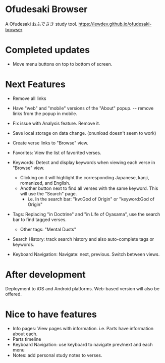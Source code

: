 # Ofudesaki Browser
A Ofudesaki おふでさき study tool. https://lewdev.github.io/ofudesaki-browser

# Completed updates
* Move menu buttons on top to bottom of screen.

# Next Features
* Remove all links
* Have "web" and "mobile" versions of the "About" popup.
-- remove links from the popup in mobile.
* Fix issue with Analysis feature. Remove it.
* Save local storage on data change. (onunload doesn't seem to work)

* Create verse links to "Browse" view.
* Favorites: View the list of favorited verses.
* Keywords: Detect and display keywords when viewing each verse in "Browse" view.
  * Clicking on it will highlight the corresponding Japanese, kanji, romanized, and English.
  * Another button next  to find all verses with the same keyword. This will use the "Search" page.
    * i.e. In the search bar: "kw:God of Origin" or "keyword:God of Origin"
* Tags: Replacing "in Doctrine" and "in Life of Oyasama", use the search bar to find tagged verses.
  * Other tags: "Mental Dusts"
* Search History: track search history and also auto-complete tags or keywords.
* Keyboard Navigation: Navigate: next, previous. Switch between views.

# After development
Deployment to iOS and Android platforms. Web-based version will also be offered.

# Nice to have features
* Info pages: View pages with information. i.e. Parts have information about each.
* Parts timeline
* Keyboard Navigation: use keyboard to navigate prev/next and each menu
* Notes: add personal study notes to verses.

